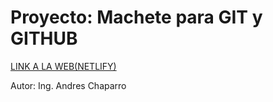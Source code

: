 # Proyecto: Machete para GIT y GITHUB

[LINK A LA WEB(NETLIFY)](https://proyecto-machete-css.netlify.app/)

Autor: Ing. Andres Chaparro
